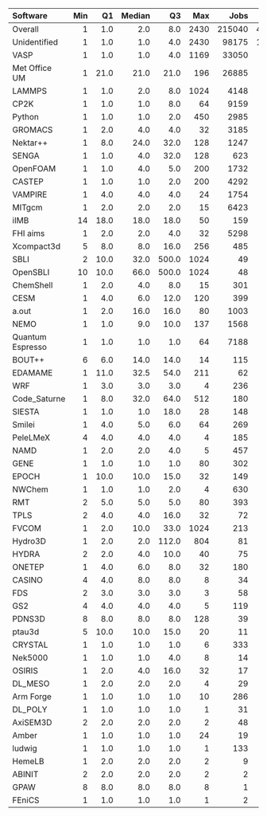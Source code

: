 | Software         |   Min |   Q1 |   Median |    Q3 |   Max |   Jobs |     Nodeh |   PercentUse |       kWh |   PercentEnergy |   Users |   Projects |
|:-----------------|------:|-----:|---------:|------:|------:|-------:|----------:|-------------:|----------:|----------------:|--------:|-----------:|
| Overall          |     1 |  1.0 |      2.0 |   8.0 |  2430 | 215040 | 4483772.3 |        100.0 | 1757930.3 |           100.0 |     913 |        122 |
| Unidentified     |     1 |  1.0 |      1.0 |   4.0 |  2430 |  98175 | 1431369.6 |         31.9 |  532703.7 |            30.3 |     795 |        113 |
| VASP             |     1 |  1.0 |      1.0 |   4.0 |  1169 |  33050 |  642009.3 |         14.3 |  246347.5 |            14.0 |     146 |         16 |
| Met Office UM    |     1 | 21.0 |     21.0 |  21.0 |   196 |  26885 |  357834.7 |          8.0 |  141112.3 |             8.0 |      21 |          4 |
| LAMMPS           |     1 |  1.0 |      2.0 |   8.0 |  1024 |   4148 |  273709.8 |          6.1 |  136996.6 |             7.8 |      40 |         16 |
| CP2K             |     1 |  1.0 |      1.0 |   8.0 |    64 |   9159 |  200555.6 |          4.5 |   70722.2 |             4.0 |      43 |          8 |
| Python           |     1 |  1.0 |      1.0 |   2.0 |   450 |   2985 |  194280.2 |          4.3 |   71835.8 |             4.1 |      48 |         22 |
| GROMACS          |     1 |  2.0 |      4.0 |   4.0 |    32 |   3185 |  178369.6 |          4.0 |   81038.8 |             4.6 |      41 |          6 |
| Nektar++         |     1 |  8.0 |     24.0 |  32.0 |   128 |   1247 |  175516.0 |          3.9 |   65255.8 |             3.7 |      15 |          4 |
| SENGA            |     1 |  1.0 |      4.0 |  32.0 |   128 |    623 |  148175.0 |          3.3 |   75075.0 |             4.3 |       8 |          5 |
| OpenFOAM         |     1 |  1.0 |      4.0 |   5.0 |   200 |   1732 |  126127.1 |          2.8 |   48608.2 |             2.8 |      39 |         12 |
| CASTEP           |     1 |  1.0 |      1.0 |   2.0 |   200 |   4292 |  107023.7 |          2.4 |   37124.8 |             2.1 |      51 |          6 |
| VAMPIRE          |     1 |  4.0 |      4.0 |   4.0 |    24 |   1754 |   71762.2 |          1.6 |   35988.0 |             2.0 |      11 |          4 |
| MITgcm           |     1 |  2.0 |      2.0 |   2.0 |    15 |   6423 |   57172.0 |          1.3 |   22231.1 |             1.3 |      13 |          3 |
| iIMB             |    14 | 18.0 |     18.0 |  18.0 |    50 |    159 |   56382.6 |          1.3 |   22994.3 |             1.3 |       2 |          2 |
| FHI aims         |     1 |  2.0 |      2.0 |   4.0 |    32 |   5298 |   55203.1 |          1.2 |   22073.7 |             1.3 |      24 |          4 |
| Xcompact3d       |     5 |  8.0 |      8.0 |  16.0 |   256 |    485 |   46807.7 |          1.0 |   16260.5 |             0.9 |       5 |          5 |
| SBLI             |     2 | 10.0 |     32.0 | 500.0 |  1024 |     49 |   40072.3 |          0.9 |   13499.7 |             0.8 |       4 |          3 |
| OpenSBLI         |    10 | 10.0 |     66.0 | 500.0 |  1024 |     48 |   40072.3 |          0.9 |   13499.7 |             0.8 |       3 |          2 |
| ChemShell        |     1 |  2.0 |      4.0 |   8.0 |    15 |    301 |   28135.8 |          0.6 |   10528.9 |             0.6 |       7 |          1 |
| CESM             |     1 |  4.0 |      6.0 |  12.0 |   120 |    399 |   27404.4 |          0.6 |    9473.4 |             0.5 |      11 |          1 |
| a.out            |     1 |  2.0 |     16.0 |  16.0 |    80 |   1003 |   25583.1 |          0.6 |    9167.3 |             0.5 |      11 |          6 |
| NEMO             |     1 |  1.0 |      9.0 |  10.0 |   137 |   1568 |   24831.1 |          0.6 |    8435.0 |             0.5 |      21 |          2 |
| Quantum Espresso |     1 |  1.0 |      1.0 |   1.0 |    64 |   7188 |   24546.8 |          0.5 |    9528.3 |             0.5 |      39 |          8 |
| BOUT++           |     6 |  6.0 |     14.0 |  14.0 |    14 |    115 |   21305.4 |          0.5 |    7958.2 |             0.5 |       1 |          1 |
| EDAMAME          |     1 | 11.0 |     32.5 |  54.0 |   211 |     62 |   21060.2 |          0.5 |    7319.1 |             0.4 |       2 |          1 |
| WRF              |     1 |  3.0 |      3.0 |   3.0 |     4 |    236 |   20330.3 |          0.5 |    7977.4 |             0.5 |       5 |          4 |
| Code_Saturne     |     1 |  8.0 |     32.0 |  64.0 |   512 |    180 |   19116.6 |          0.4 |    7322.4 |             0.4 |       6 |          4 |
| SIESTA           |     1 |  1.0 |      1.0 |  18.0 |    28 |    148 |   10355.0 |          0.2 |    4133.2 |             0.2 |       4 |          3 |
| Smilei           |     1 |  4.0 |      5.0 |   6.0 |    64 |    269 |   10047.4 |          0.2 |    3109.7 |             0.2 |       4 |          1 |
| PeleLMeX         |     4 |  4.0 |      4.0 |   4.0 |     4 |    185 |    8955.2 |          0.2 |    2682.9 |             0.2 |       2 |          1 |
| NAMD             |     1 |  2.0 |      2.0 |   4.0 |     5 |    457 |    8905.9 |          0.2 |    4556.7 |             0.3 |       6 |          3 |
| GENE             |     1 |  1.0 |      1.0 |   1.0 |    80 |    302 |    7265.9 |          0.2 |    3012.0 |             0.2 |      10 |          2 |
| EPOCH            |     1 | 10.0 |     10.0 |  15.0 |    32 |    149 |    7102.4 |          0.2 |    2741.6 |             0.2 |       4 |          1 |
| NWChem           |     1 |  1.0 |      1.0 |   2.0 |     4 |    630 |    6942.0 |          0.2 |    2546.7 |             0.1 |       9 |          4 |
| RMT              |     2 |  5.0 |      5.0 |   5.0 |    80 |    393 |    6034.0 |          0.1 |    1939.4 |             0.1 |       5 |          1 |
| TPLS             |     2 |  4.0 |      4.0 |  16.0 |    32 |     72 |    5889.0 |          0.1 |    2195.5 |             0.1 |       3 |          1 |
| FVCOM            |     1 |  2.0 |     10.0 |  33.0 |  1024 |    213 |    5488.5 |          0.1 |    1331.2 |             0.1 |       3 |          1 |
| Hydro3D          |     1 |  2.0 |      2.0 | 112.0 |   804 |     81 |    5305.8 |          0.1 |    1789.7 |             0.1 |       3 |          2 |
| HYDRA            |     2 |  2.0 |      4.0 |  10.0 |    40 |     75 |    5124.9 |          0.1 |    1729.0 |             0.1 |       6 |          3 |
| ONETEP           |     1 |  4.0 |      6.0 |   8.0 |    32 |    180 |    4679.2 |          0.1 |    1562.5 |             0.1 |       4 |          1 |
| CASINO           |     4 |  4.0 |      8.0 |   8.0 |     8 |     34 |    4368.7 |          0.1 |    1748.2 |             0.1 |       1 |          1 |
| FDS              |     2 |  3.0 |      3.0 |   3.0 |     3 |     58 |    3476.9 |          0.1 |    1813.1 |             0.1 |       1 |          1 |
| GS2              |     4 |  4.0 |      4.0 |   4.0 |     5 |    119 |    3262.6 |          0.1 |    1325.4 |             0.1 |       2 |          1 |
| PDNS3D           |     8 |  8.0 |      8.0 |   8.0 |   128 |     39 |    1737.1 |          0.0 |     730.7 |             0.0 |       2 |          1 |
| ptau3d           |     5 | 10.0 |     10.0 |  15.0 |    20 |     11 |    1458.9 |          0.0 |     467.7 |             0.0 |       1 |          1 |
| CRYSTAL          |     1 |  1.0 |      1.0 |   1.0 |     6 |    333 |    1390.9 |          0.0 |     509.1 |             0.0 |       8 |          3 |
| Nek5000          |     1 |  1.0 |      1.0 |   4.0 |     8 |     14 |     402.1 |          0.0 |     169.8 |             0.0 |       1 |          1 |
| OSIRIS           |     1 |  2.0 |      4.0 |  16.0 |    32 |     17 |     347.6 |          0.0 |      93.8 |             0.0 |       1 |          1 |
| DL_MESO          |     1 |  2.0 |      2.0 |   2.0 |     4 |     29 |     313.2 |          0.0 |      87.4 |             0.0 |       1 |          1 |
| Arm Forge        |     1 |  1.0 |      1.0 |   1.0 |    10 |    286 |     125.2 |          0.0 |      34.2 |             0.0 |      12 |         10 |
| DL_POLY          |     1 |  1.0 |      1.0 |   1.0 |     1 |     31 |      44.1 |          0.0 |      18.3 |             0.0 |       1 |          1 |
| AxiSEM3D         |     2 |  2.0 |      2.0 |   2.0 |     2 |     48 |      27.9 |          0.0 |      12.2 |             0.0 |       1 |          1 |
| Amber            |     1 |  1.0 |      1.0 |   1.0 |    24 |     19 |      25.2 |          0.0 |       8.0 |             0.0 |       2 |          2 |
| ludwig           |     1 |  1.0 |      1.0 |   1.0 |     1 |    133 |       7.3 |          0.0 |       2.5 |             0.0 |       3 |          2 |
| HemeLB           |     1 |  2.0 |      2.0 |   2.0 |     2 |      9 |       4.6 |          0.0 |       1.9 |             0.0 |       1 |          1 |
| ABINIT           |     2 |  2.0 |      2.0 |   2.0 |     2 |      2 |       0.7 |          0.0 |       0.3 |             0.0 |       1 |          1 |
| GPAW             |     8 |  8.0 |      8.0 |   8.0 |     8 |      1 |       0.1 |          0.0 |       0.0 |             0.0 |       1 |          1 |
| FEniCS           |     1 |  1.0 |      1.0 |   1.0 |     1 |      2 |       0.0 |          0.0 |       0.0 |             0.0 |       1 |          1 |